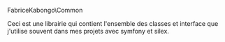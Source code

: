 FabriceKabongo\Common

Ceci est une librairie qui contient l'ensemble des classes et interface que j'utilise souvent dans mes projets avec 
symfony et silex. 